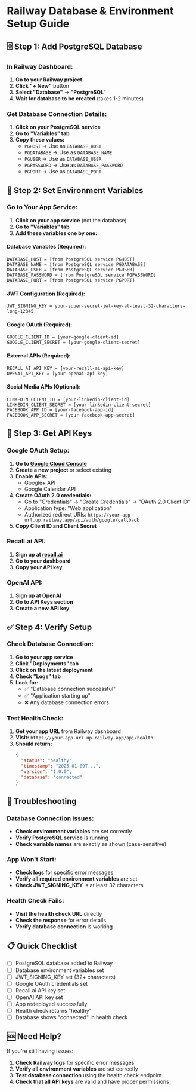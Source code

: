 # Railway Database & Environment Setup Guide

## 🗄️ Step 1: Add PostgreSQL Database

### In Railway Dashboard:
1. **Go to your Railway project**
2. **Click "+ New"** button
3. **Select "Database"** → **"PostgreSQL"**
4. **Wait for database to be created** (takes 1-2 minutes)

### Get Database Connection Details:
1. **Click on your PostgreSQL service**
2. **Go to "Variables" tab**
3. **Copy these values:**
   - `PGHOST` → Use as `DATABASE_HOST`
   - `PGDATABASE` → Use as `DATABASE_NAME`
   - `PGUSER` → Use as `DATABASE_USER`
   - `PGPASSWORD` → Use as `DATABASE_PASSWORD`
   - `PGPORT` → Use as `DATABASE_PORT`

## 🔧 Step 2: Set Environment Variables

### Go to Your App Service:
1. **Click on your app service** (not the database)
2. **Go to "Variables" tab**
3. **Add these variables one by one:**

#### Database Variables (Required):
```
DATABASE_HOST = [from PostgreSQL service PGHOST]
DATABASE_NAME = [from PostgreSQL service PGDATABASE]
DATABASE_USER = [from PostgreSQL service PGUSER]
DATABASE_PASSWORD = [from PostgreSQL service PGPASSWORD]
DATABASE_PORT = [from PostgreSQL service PGPORT]
```

#### JWT Configuration (Required):
```
JWT_SIGNING_KEY = your-super-secret-jwt-key-at-least-32-characters-long-12345
```

#### Google OAuth (Required):
```
GOOGLE_CLIENT_ID = [your-google-client-id]
GOOGLE_CLIENT_SECRET = [your-google-client-secret]
```

#### External APIs (Required):
```
RECALL_AI_API_KEY = [your-recall-ai-api-key]
OPENAI_API_KEY = [your-openai-api-key]
```

#### Social Media APIs (Optional):
```
LINKEDIN_CLIENT_ID = [your-linkedin-client-id]
LINKEDIN_CLIENT_SECRET = [your-linkedin-client-secret]
FACEBOOK_APP_ID = [your-facebook-app-id]
FACEBOOK_APP_SECRET = [your-facebook-app-secret]
```

## 🔑 Step 3: Get API Keys

### Google OAuth Setup:
1. **Go to [Google Cloud Console](https://console.cloud.google.com/)**
2. **Create a new project** or select existing
3. **Enable APIs:**
   - Google+ API
   - Google Calendar API
4. **Create OAuth 2.0 credentials:**
   - Go to "Credentials" → "Create Credentials" → "OAuth 2.0 Client ID"
   - Application type: "Web application"
   - Authorized redirect URIs: `https://your-app-url.up.railway.app/api/auth/google/callback`
5. **Copy Client ID and Client Secret**

### Recall.ai API:
1. **Sign up at [recall.ai](https://recall.ai)**
2. **Go to your dashboard**
3. **Copy your API key**

### OpenAI API:
1. **Sign up at [OpenAI](https://platform.openai.com)**
2. **Go to API Keys section**
3. **Create a new API key**

## ✅ Step 4: Verify Setup

### Check Database Connection:
1. **Go to your app service**
2. **Click "Deployments" tab**
3. **Click on the latest deployment**
4. **Check "Logs" tab**
5. **Look for:**
   - ✅ "Database connection successful"
   - ✅ "Application starting up"
   - ❌ Any database connection errors

### Test Health Check:
1. **Get your app URL** from Railway dashboard
2. **Visit:** `https://your-app-url.up.railway.app/api/health`
3. **Should return:**
   ```json
   {
     "status": "healthy",
     "timestamp": "2025-01-09T...",
     "version": "1.0.0",
     "database": "connected"
   }
   ```

## 🚨 Troubleshooting

### Database Connection Issues:
- **Check environment variables** are set correctly
- **Verify PostgreSQL service** is running
- **Check variable names** are exactly as shown (case-sensitive)

### App Won't Start:
- **Check logs** for specific error messages
- **Verify all required environment variables** are set
- **Check JWT_SIGNING_KEY** is at least 32 characters

### Health Check Fails:
- **Visit the health check URL** directly
- **Check the response** for error details
- **Verify database connection** is working

## 📋 Quick Checklist

- [ ] PostgreSQL database added to Railway
- [ ] Database environment variables set
- [ ] JWT_SIGNING_KEY set (32+ characters)
- [ ] Google OAuth credentials set
- [ ] Recall.ai API key set
- [ ] OpenAI API key set
- [ ] App redeployed successfully
- [ ] Health check returns "healthy"
- [ ] Database shows "connected" in health check

## 🆘 Need Help?

If you're still having issues:
1. **Check Railway logs** for specific error messages
2. **Verify all environment variables** are set correctly
3. **Test database connection** using the health check endpoint
4. **Check that all API keys** are valid and have proper permissions
